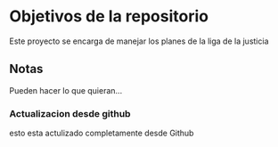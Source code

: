 # Objetivos de la repositorio

Este proyecto se encarga de manejar los planes de la liga de la justicia


## Notas
Pueden hacer lo que quieran...

### Actualizacion desde github

esto esta actulizado completamente desde Github
